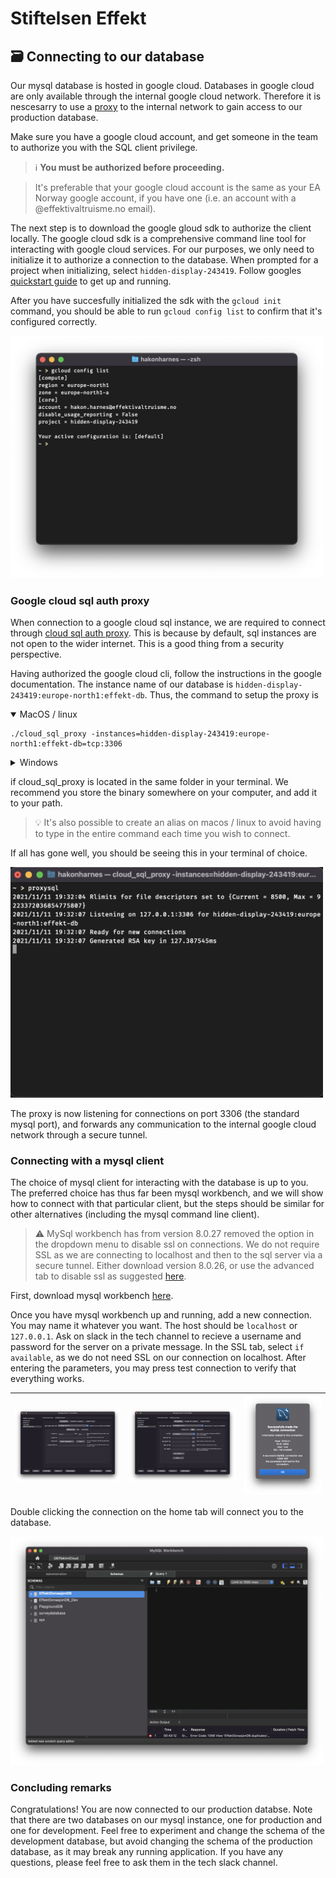 # Stiftelsen Effekt

## 🗃 Connecting to our database 

Our mysql database is hosted in google cloud. Databases in google cloud are only available through the internal google cloud network. Therefore it is nescesarry to use a [proxy](https://en.wikipedia.org/wiki/Proxy_server) to the internal network to gain access to our production database.

Make sure you have a google cloud account, and get someone in the team to authorize you with the SQL client privilege. 

> ℹ️ **You must be authorized before proceeding.**

> It's preferable that your google cloud account is the same as your EA Norway google account, if you have one (i.e. an account with a @effektivaltruisme.no email).

The next step is to download the google gloud sdk to authorize the client locally. The google cloud sdk is a comprehensive command line tool for interacting with google cloud services. For our purposes, we only need to initialize it to authorize a connection to the database. When prompted for a project when initializing, select `hidden-display-243419`. Follow googles [quickstart guide](https://cloud.google.com/sdk/docs/quickstart) to get up and running.

After you have succesfully initialized the sdk with the `gcloud init` command, you should be able to run `gcloud config list` to confirm that it's configured correctly.

<img src="https://github.com/stiftelsen-effekt/.github/blob/main/profile/gcloud_config.png" width="500" />

### Google cloud sql auth proxy

When connection to a google cloud sql instance, we are required to connect through [cloud sql auth proxy](https://cloud.google.com/sql/docs/mysql/connect-admin-proxy). This is because by default, sql instances are not open to the wider internet. This is a good thing from a security perspective.

Having authorized the google cloud cli, follow the instructions in the google documentation. The instance name of our database is `hidden-display-243419:europe-north1:effekt-db`. Thus, the command to setup the proxy is

<details open>
  <summary>MacOS / linux</summary>
  
  ```
  ./cloud_sql_proxy -instances=hidden-display-243419:europe-north1:effekt-db=tcp:3306
  ```
</details>
<details>
  <summary>Windows</summary>
  
  ```
  cloud_sql_proxy.exe -instances=hidden-display-243419:europe-north1:effekt-db=tcp:3306
  ```
</details>

if cloud_sql_proxy is located in the same folder in your terminal. We recommend you store the binary somewhere on your computer, and add it to your path.

> 💡 It's also possible to create an alias on macos / linux to avoid having to type in the entire command each time you wish to connect.

If all has gone well, you should be seeing this in your terminal of choice.

<img src="https://github.com/stiftelsen-effekt/.github/blob/main/profile/sql_proxy_terminal.png" width="500" />

The proxy is now listening for connections on port 3306 (the standard mysql port), and forwards any communication to the internal google cloud network through a secure tunnel.

### Connecting with a mysql client

The choice of mysql client for interacting with the database is up to you. The preferred choice has thus far been mysql workbench, and we will show how to connect with that particular client, but the steps should be similar for other alternatives (including the mysql command line client).

> ⚠️ MySql workbench has from version 8.0.27 removed the option in the dropdown menu to disable ssl on connections. We do not require SSL as we are connecting to localhost and then to the sql server via a secure tunnel. Either download version 8.0.26, or use the advanced tab to disable ssl as suggested [here](https://stackoverflow.com/questions/69747663/how-to-configure-mysql-workbench-to-not-require-ssl-encryption).

First, download mysql workbench [here](https://dev.mysql.com/downloads/workbench/). 

Once you have mysql workbench up and running, add a new connection. You may name it whatever you want. The host should be `localhost` or `127.0.0.1`. Ask on slack in the tech channel to recieve a username and password for the server on a private message. In the SSL tab, select `if available`, as we do not need SSL on our connection on localhost. After entering the parameters, you may press test connection to verify that everything works.

|<img src="https://github.com/stiftelsen-effekt/.github/blob/main/profile/workbench_parameters.png" />|<img src="https://github.com/stiftelsen-effekt/.github/blob/main/profile/workbench_ssl.png"/>|<img src="https://github.com/stiftelsen-effekt/.github/blob/main/profile/workbench_test.png" />|
|-|-|-|

Double clicking the connection on the home tab will connect you to the database.


<img src="https://github.com/stiftelsen-effekt/.github/blob/main/profile/workbench_connected.png" width="500" />

### Concluding remarks

Congratulations! You are now connected to our production databse. Note that there are two databases on our mysql instance, one for production and one for development. Feel free to experiment and change the schema of the development database, but avoid changing the schema of the production database, as it may break any running application. If you have any questions, please feel free to ask them in the tech slack channel.
